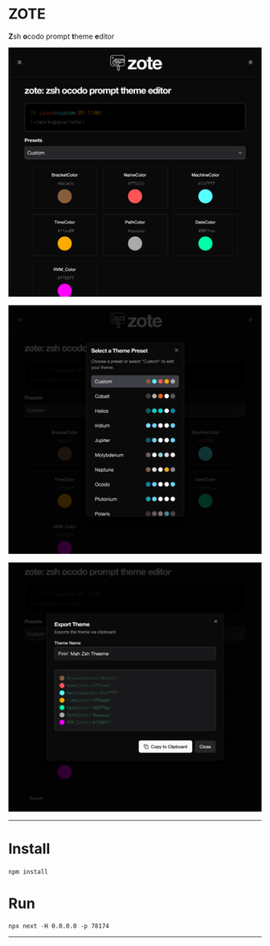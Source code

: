 # ZOTE

**Z**sh **o**codo prompt **t**heme **e**ditor

![](zote1.png)

![](zote2.png)

![](zote3.png)

- - -

# Install

`npm install`

# Run

```
npx next -H 0.0.0.0 -p 78174
```
- - -



